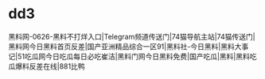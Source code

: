 # dd3
黑料网-0626-黑料不打烊入口|Telegram频道传送门|74猫导航主站|74猫传送门|黑料网今日黑料首页反差|国产亚洲精品综合一区91|黑料社-今日黑料|黑料大事记|51吃瓜网今日吃瓜每日必吃崔洁|黑料门网今日黑料免费|国产吃瓜|黑料|黑料吃瓜爆料反差在线|881比鸭
